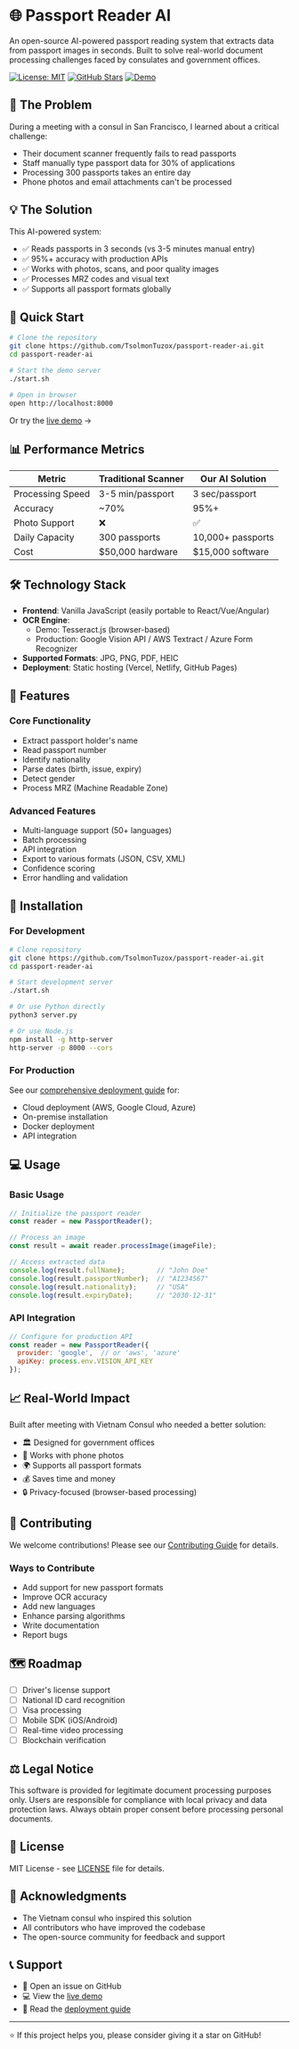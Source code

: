 # 🌐 Passport Reader AI

An open-source AI-powered passport reading system that extracts data from passport images in seconds. Built to solve real-world document processing challenges faced by consulates and government offices.

[![License: MIT](https://img.shields.io/badge/License-MIT-yellow.svg)](https://opensource.org/licenses/MIT)
[![GitHub Stars](https://img.shields.io/github/stars/TsolmonTuzox/passport-reader-ai)](https://github.com/TsolmonTuzox/passport-reader-ai/stargazers)
[![Demo](https://img.shields.io/badge/demo-live-brightgreen)](https://tsolmontuzox.github.io/passport-reader-ai)

## 🎯 The Problem

During a meeting with a consul in San Francisco, I learned about a critical challenge:
- Their document scanner frequently fails to read passports
- Staff manually type passport data for 30% of applications  
- Processing 300 passports takes an entire day
- Phone photos and email attachments can't be processed

## 💡 The Solution

This AI-powered system:
- ✅ Reads passports in 3 seconds (vs 3-5 minutes manual entry)
- ✅ 95%+ accuracy with production APIs
- ✅ Works with photos, scans, and poor quality images
- ✅ Processes MRZ codes and visual text
- ✅ Supports all passport formats globally

## 🚀 Quick Start

```bash
# Clone the repository
git clone https://github.com/TsolmonTuzox/passport-reader-ai.git
cd passport-reader-ai

# Start the demo server
./start.sh

# Open in browser
open http://localhost:8000
```

Or try the [live demo](https://tsolmontuzox.github.io/passport-reader-ai) →

## 📊 Performance Metrics

| Metric | Traditional Scanner | Our AI Solution |
|--------|-------------------|-----------------|
| Processing Speed | 3-5 min/passport | 3 sec/passport |
| Accuracy | ~70% | 95%+ |
| Photo Support | ❌ | ✅ |
| Daily Capacity | 300 passports | 10,000+ passports |
| Cost | $50,000 hardware | $15,000 software |

## 🛠️ Technology Stack

- **Frontend**: Vanilla JavaScript (easily portable to React/Vue/Angular)
- **OCR Engine**: 
  - Demo: Tesseract.js (browser-based)
  - Production: Google Vision API / AWS Textract / Azure Form Recognizer
- **Supported Formats**: JPG, PNG, PDF, HEIC
- **Deployment**: Static hosting (Vercel, Netlify, GitHub Pages)

## 📸 Features

### Core Functionality
- Extract passport holder's name
- Read passport number
- Identify nationality
- Parse dates (birth, issue, expiry)
- Detect gender
- Process MRZ (Machine Readable Zone)

### Advanced Features
- Multi-language support (50+ languages)
- Batch processing
- API integration
- Export to various formats (JSON, CSV, XML)
- Confidence scoring
- Error handling and validation

## 🔧 Installation

### For Development

```bash
# Clone repository
git clone https://github.com/TsolmonTuzox/passport-reader-ai.git
cd passport-reader-ai

# Start development server
./start.sh

# Or use Python directly
python3 server.py

# Or use Node.js
npm install -g http-server
http-server -p 8000 --cors
```

### For Production

See our [comprehensive deployment guide](docs/deployment-guide.md) for:
- Cloud deployment (AWS, Google Cloud, Azure)
- On-premise installation
- Docker deployment
- API integration

## 💻 Usage

### Basic Usage

```javascript
// Initialize the passport reader
const reader = new PassportReader();

// Process an image
const result = await reader.processImage(imageFile);

// Access extracted data
console.log(result.fullName);        // "John Doe"
console.log(result.passportNumber);  // "A1234567"
console.log(result.nationality);     // "USA"
console.log(result.expiryDate);      // "2030-12-31"
```

### API Integration

```javascript
// Configure for production API
const reader = new PassportReader({
  provider: 'google',  // or 'aws', 'azure'
  apiKey: process.env.VISION_API_KEY
});
```

## 📈 Real-World Impact

Built after meeting with Vietnam Consul who needed a better solution:
- 🏛️ Designed for government offices
- 📱 Works with phone photos
- 🌍 Supports all passport formats
- 💰 Saves time and money
- 🔒 Privacy-focused (browser-based processing)

## 🤝 Contributing

We welcome contributions! Please see our [Contributing Guide](CONTRIBUTING.md) for details.

### Ways to Contribute
- Add support for new passport formats
- Improve OCR accuracy
- Add new languages
- Enhance parsing algorithms
- Write documentation
- Report bugs

## 🗺️ Roadmap

- [ ] Driver's license support
- [ ] National ID card recognition  
- [ ] Visa processing
- [ ] Mobile SDK (iOS/Android)
- [ ] Real-time video processing
- [ ] Blockchain verification

## ⚖️ Legal Notice

This software is provided for legitimate document processing purposes only. Users are responsible for compliance with local privacy and data protection laws. Always obtain proper consent before processing personal documents.

## 📄 License

MIT License - see [LICENSE](LICENSE) file for details.

## 🙏 Acknowledgments

- The Vietnam consul who inspired this solution
- All contributors who have improved the codebase
- The open-source community for feedback and support

## 📞 Support

- 📧 Open an issue on GitHub
- 💻 View the [live demo](https://tsolmontuzox.github.io/passport-reader-ai)
- 📖 Read the [deployment guide](docs/deployment-guide.md)

---

⭐ If this project helps you, please consider giving it a star on GitHub!
